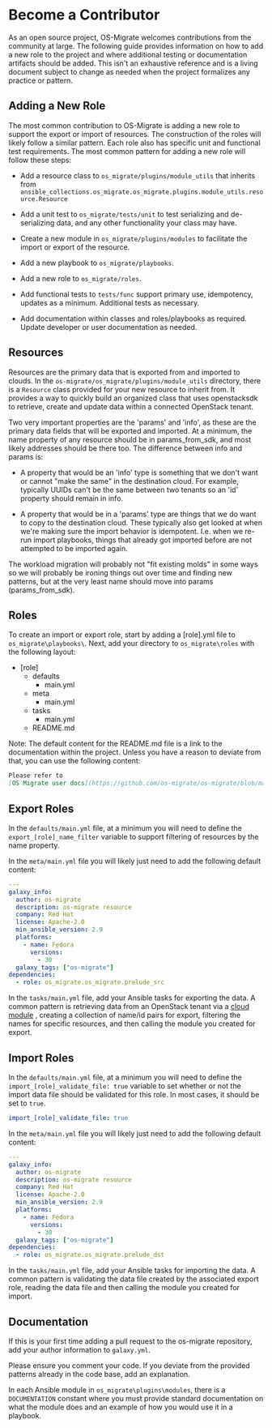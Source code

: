Become a Contributor
====================

As an open source project, OS-Migrate welcomes contributions from the community
at large.  The following guide provides information on how to add a new role
to the project and where additional testing or documentation artifacts should be
added.  This isn't an exhaustive reference and is a living document subject to
change as needed when the project formalizes any practice or pattern.

Adding a New Role
-------------
The most common contribution to OS-Migrate is adding a new role to support the
export or import of resources.  The construction of the roles will likely
follow a similar pattern.  Each role also has specific unit and functional test
requirements.  The most common pattern for adding a new role will follow these
steps:

 - Add a resource class to `os_migrate/plugins/module_utils` that inherits from
   `ansible_collections.os_migrate.os_migrate.plugins.module_utils.resource.Resource`
 
 - Add a unit test to `os_migrate/tests/unit` to test serializing and
   de-serializing data, and any other functionality your class may have.

 - Create a new module in `os_migrate/plugins/modules` to facilitate the import
   or export of the resource.

 - Add a new playbook to `os_migrate/playbooks`.
 
 - Add a new role to `os_migrate/roles`.
 
 - Add functional tests to `tests/func` support primary use, idempotency,
   updates as a minimum.  Additional tests as necessary.
 
 - Add documentation within classes and roles/playbooks as required.  Update
   developer or user documentation as needed.
 
 
Resources
---------
Resources are the primary data that is exported from and imported to clouds.  In
the `os-migrate/os_migrate/plugins/module_utils` directory, there is a
`Resource` class provided for your new resource to inherit from.  It provides
a way to quickly build an organized class that uses openstacksdk to retrieve,
create and update data within a connected OpenStack tenant.

Two very important properties are the 'params' and 'info', as these are the
primary data fields that will be exported and imported.  At a minimum, the name
property of any resource should be in params_from_sdk, and most likely addresses
should be there too. The difference between info and params is:

 - A property that would be an 'info' type is something that we don't want or
   cannot "make the same" in the destination cloud. For example, typically UUIDs
   can't be the same between two tenants so an 'id' property should remain in
   info.

 - A property that would be in a 'params' type are things that we do want
   to copy to the destination cloud. These typically also get looked at when
   we're making sure the import behavior is idempotent. I.e. when we re-run
   import playbooks, things that already got imported before are not attempted
   to be imported again.

The workload migration will probably not "fit existing molds" in some ways so we
will probably be ironing things out over time and finding new patterns, but at
the very least name should move into params (params_from_sdk).

Roles
-----
To create an import or export role, start by adding a [role].yml file to
`os_migrate\playbooks\`.  Next, add your <role> directory to `os_migrate\roles`
with the following layout:

 - [role]
   - defaults
     - main.yml
   - meta
     - main.yml
   - tasks
     - main.yml
   - README.md

Note: The default content for the README.md file is a link to the documentation
within the project.  Unless you have a reason to deviate from that, you can use
the following content:

```markdown
Please refer to
[OS Migrate user docs](https://github.com/os-migrate/os-migrate/blob/main/doc/user/README.md).
```

Export Roles
------------
In the `defaults/main.yml` file, at a minimum you will need to define the
`export_[role]_name_filter` variable to support filtering of resources by the
name property.

In the `meta/main.yml` file you will likely just need to add the following
default content:

```yaml
---
galaxy_info:
  author: os-migrate
  description: os-migrate resource
  company: Red Hat
  license: Apache-2.0
  min_ansible_version: 2.9
  platforms:
    - name: Fedora
      versions:
        - 30
  galaxy_tags: ["os-migrate"]
dependencies:
  - role: os_migrate.os_migrate.prelude_src
```

In the `tasks/main.yml` file, add your Ansible tasks for exporting the data.  A
common pattern is retrieving data from an OpenStack tenant via a
[cloud module](https://docs.ansible.com/ansible/latest/modules/list_of_cloud_modules.html#openstack)
, creating a collection of name/id pairs for export, filtering the names for
specific resources, and then calling the module you created for export. 

Import Roles
------------
In the `defaults/main.yml` file, at a minimum you will need to define the
`import_[role]_validate_file: true` variable to set whether or not the import
data file should be validated for this role.  In most cases, it should be set
to `true`.

```yaml
import_[role]_validate_file: true
```

In the `meta/main.yml` file you will likely just need to add the following
default content:

```yaml
---
galaxy_info:
  author: os-migrate
  description: os-migrate resource
  company: Red Hat
  license: Apache-2.0
  min_ansible_version: 2.9
  platforms:
    - name: Fedora
      versions:
        - 30
  galaxy_tags: ["os-migrate"]
dependencies:
  - role: os_migrate.os_migrate.prelude_dst
```

In the `tasks/main.yml` file, add your Ansible tasks for importing the data.  A
common pattern is validating the data file created by the associated export
role, reading the data file and then calling the module you created for import.
 
Documentation
-------------
If this is your first time adding a pull request to the os-migrate repository,
add your author information to `galaxy.yml`.

Please ensure you comment your code.  If you deviate from the provided patterns
already in the code base, add an explanation.

In each Ansible module in `os_migrate\plugins\modules`, there is a
`DOCUMENTATION` constant where you must provide standard documentation on what
the module does and an example of how you would use it in a playbook.

